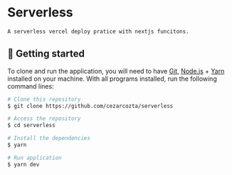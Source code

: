 # Serverless

```bash
A serverless vercel deploy pratice with nextjs funcitons.
```

## 🚀 Getting started

To clone and run the application, you will need to have [Git](https://git-scm.com), [Node.js](https://nodejs.org) + [Yarn](https://yarnpkg.com) installed on your machine. With all programs installed, run the following command lines:

```bash
# Clone this repository
$ git clone https://github.com/cezarcozta/serverless

# Access the repository
$ cd serverless

# Install the dependencies
$ yarn

# Run application
$ yarn dev
```

